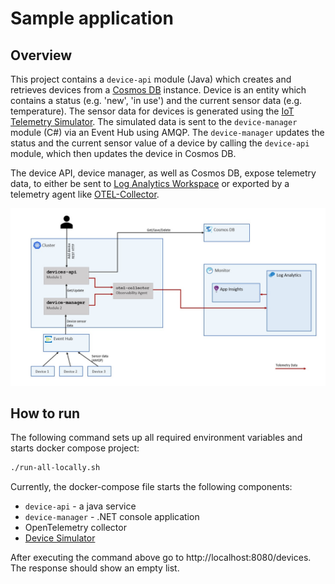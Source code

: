 # Sample application

## Overview

This project contains a `device-api` module (Java) which creates and retrieves devices from a [Cosmos DB](https://learn.microsoft.com/en-us/azure/cosmos-db/introduction) instance. Device is an entity which contains a status (e.g. 'new', 'in use') and the current sensor data (e.g. temperature). The sensor data for devices is generated using the [IoT Telemetry Simulator](https://github.com/Azure-Samples/Iot-Telemetry-Simulator). The simulated data is sent to the `device-manager` module (C#) via an Event Hub using AMQP. The `device-manager` updates the status and the current sensor value of a device by calling the `device-api` module, which then updates the device in Cosmos DB.

The device API, device manager, as well as Cosmos DB, expose telemetry data, to either be sent to [Log Analytics Workspace](https://learn.microsoft.com/en-us/azure/azure-monitor/logs/log-analytics-workspace-overview) or exported by a telemetry agent like [OTEL-Collector](https://opentelemetry.io/docs/collector/).

![image](./path-1-architecture.jpg)

## How to run

The following command sets up all required environment variables and starts docker compose project:

```bash
./run-all-locally.sh
```

Currently, the docker-compose file starts the following components:

* `device-api` - a java service
* `device-manager` - .NET console application
* OpenTelemetry collector
* [Device Simulator](https://learn.microsoft.com/en-us/samples/azure-samples/iot-telemetry-simulator/azure-iot-device-telemetry-simulator/)

After executing the command above go to http://localhost:8080/devices. The response should show an empty list.
